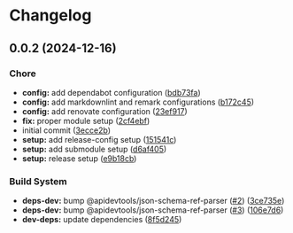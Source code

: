 # Changelog
## 0.0.2 (2024-12-16)


### Chore

* **config:** add dependabot configuration ([bdb73fa](https://github.com/davidsneighbour/hugo-monologue/commit/bdb73fa8aea00124812a1c53e1ca8d7d6a38f413))
* **config:** add markdownlint and remark configurations ([b172c45](https://github.com/davidsneighbour/hugo-monologue/commit/b172c45d7bd1720b104bbc14e3e830cc98e0de21))
* **config:** add renovate configuration ([23ef917](https://github.com/davidsneighbour/hugo-monologue/commit/23ef9173c2992baac20c93486bfe2dfe57d288c7))
* **fix:** proper module setup ([2cf4ebf](https://github.com/davidsneighbour/hugo-monologue/commit/2cf4ebf40a919c607604a55eaed222752f6990b0))
* initial commit ([3ecce2b](https://github.com/davidsneighbour/hugo-monologue/commit/3ecce2b003de73cd01d446d7e39efec84fd852c1))
* **setup:** add release-config setup ([151541c](https://github.com/davidsneighbour/hugo-monologue/commit/151541c225cc8805c13143e9540d14f5d9d95327))
* **setup:** add submodule setup ([d6af405](https://github.com/davidsneighbour/hugo-monologue/commit/d6af4057990cea48493273c1c7321a6ab88cd654))
* **setup:** release setup ([e9b18cb](https://github.com/davidsneighbour/hugo-monologue/commit/e9b18cb8ed99d4cae32f55909b2715b55d692a0a))


### Build System

* **deps-dev:** bump @apidevtools/json-schema-ref-parser ([#2](https://github.com/davidsneighbour/hugo-monologue/issues/2)) ([3ce735e](https://github.com/davidsneighbour/hugo-monologue/commit/3ce735ec7c2d9fa320c55cb43364783cd7bb1b74))
* **deps-dev:** bump @apidevtools/json-schema-ref-parser ([#3](https://github.com/davidsneighbour/hugo-monologue/issues/3)) ([106e7d6](https://github.com/davidsneighbour/hugo-monologue/commit/106e7d69f7c03a14167e1af054633665a547df2d))
* **dev-deps:** update dependencies ([8f5d245](https://github.com/davidsneighbour/hugo-monologue/commit/8f5d2452fb5b75f2b59a36d4b9d5034a5cd01010))
